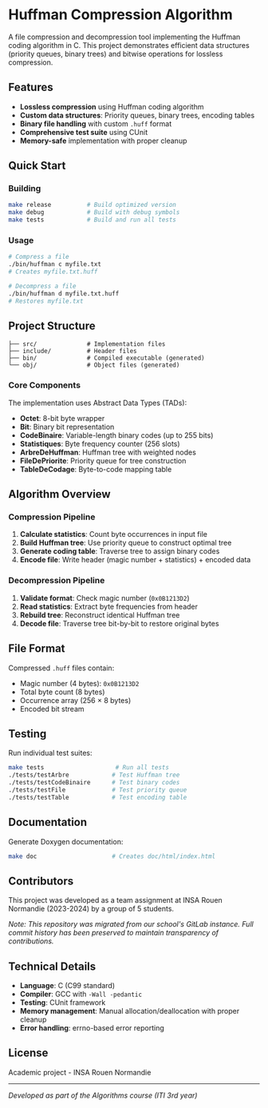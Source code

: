# Huffman Compression Algorithm

A file compression and decompression tool implementing the Huffman coding algorithm in C. This project demonstrates efficient data structures (priority queues, binary trees) and bitwise operations for lossless compression.

## Features

- **Lossless compression** using Huffman coding algorithm
- **Custom data structures**: Priority queues, binary trees, encoding tables
- **Binary file handling** with custom `.huff` format
- **Comprehensive test suite** using CUnit
- **Memory-safe** implementation with proper cleanup

## Quick Start

### Building

```bash
make release          # Build optimized version
make debug            # Build with debug symbols
make tests            # Build and run all tests
```

### Usage

```bash
# Compress a file
./bin/huffman c myfile.txt
# Creates myfile.txt.huff

# Decompress a file
./bin/huffman d myfile.txt.huff
# Restores myfile.txt
```

## Project Structure

```
├── src/              # Implementation files
├── include/          # Header files
├── bin/              # Compiled executable (generated)
└── obj/              # Object files (generated)
```

### Core Components

The implementation uses Abstract Data Types (TADs):

- **Octet**: 8-bit byte wrapper
- **Bit**: Binary bit representation
- **CodeBinaire**: Variable-length binary codes (up to 255 bits)
- **Statistiques**: Byte frequency counter (256 slots)
- **ArbreDeHuffman**: Huffman tree with weighted nodes
- **FileDePriorite**: Priority queue for tree construction
- **TableDeCodage**: Byte-to-code mapping table

## Algorithm Overview

### Compression Pipeline

1. **Calculate statistics**: Count byte occurrences in input file
2. **Build Huffman tree**: Use priority queue to construct optimal tree
3. **Generate coding table**: Traverse tree to assign binary codes
4. **Encode file**: Write header (magic number + statistics) + encoded data

### Decompression Pipeline

1. **Validate format**: Check magic number (`0x0B1213D2`)
2. **Read statistics**: Extract byte frequencies from header
3. **Rebuild tree**: Reconstruct identical Huffman tree
4. **Decode file**: Traverse tree bit-by-bit to restore original bytes

## File Format

Compressed `.huff` files contain:
- Magic number (4 bytes): `0x0B1213D2`
- Total byte count (8 bytes)
- Occurrence array (256 × 8 bytes)
- Encoded bit stream

## Testing

Run individual test suites:

```bash
make tests                    # Run all tests
./tests/testArbre            # Test Huffman tree
./tests/testCodeBinaire      # Test binary codes
./tests/testFile             # Test priority queue
./tests/testTable            # Test encoding table
```

## Documentation

Generate Doxygen documentation:

```bash
make doc                     # Creates doc/html/index.html
```

## Contributors

This project was developed as a team assignment at INSA Rouen Normandie (2023-2024) by a group of 5 students.

*Note: This repository was migrated from our school's GitLab instance. Full commit history has been preserved to maintain transparency of contributions.*

## Technical Details

- **Language**: C (C99 standard)
- **Compiler**: GCC with `-Wall -pedantic`
- **Testing**: CUnit framework
- **Memory management**: Manual allocation/deallocation with proper cleanup
- **Error handling**: errno-based error reporting

## License

Academic project - INSA Rouen Normandie

---

*Developed as part of the Algorithms course (ITI 3rd year)*

